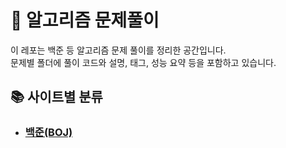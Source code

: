 # 🧠 알고리즘 문제풀이

이 레포는 백준 등 알고리즘 문제 풀이를 정리한 공간입니다.  
문제별 폴더에 풀이 코드와 설명, 태그, 성능 요약 등을 포함하고 있습니다.

## 📚 사이트별 분류

- ### [백준(BOJ)](./백준/README.md)

